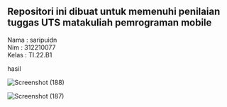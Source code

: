 ## **Repositori ini dibuat untuk memenuhi penilaian tuggas UTS matakuliah pemrograman mobile**  
 Nama  : saripuidn  
 Nim   : 312210077  
 Kelas : TI.22.B1  

 hasil 

![Screenshot (188)](https://github.com/ariep1993/tugasUasAndroidStudio/assets/115473865/6ac298e3-4b07-4c46-b7fe-20da5c52bdaa)


![Screenshot (187)](https://github.com/ariep1993/tugasUasAndroidStudio/assets/115473865/4505bf89-c6e8-4abc-a4ad-7d5f303e0709)
